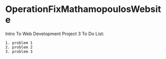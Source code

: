 # OperationFixMathamopoulosWebsite
Intro To Web Development Project 3
To Do List:

    1. problem 1
    2. problem 2
    3. problem 3